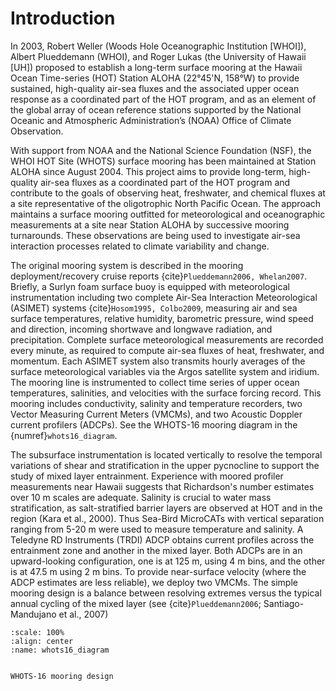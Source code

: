 # Introduction


In 2003, Robert Weller (Woods Hole Oceanographic Institution [WHOI]), Albert Plueddemann (WHOI), and Roger Lukas 
(the University of Hawaii [UH]) proposed to establish a long-term surface mooring at the Hawaii Ocean Time-series (HOT) 
Station ALOHA (22°45'N, 158°W) to provide sustained, high-quality air-sea fluxes and the associated upper ocean response
as a coordinated part of the HOT program, and as an element of the global array of ocean reference stations supported by
the National Oceanic and Atmospheric Administration’s (NOAA) Office of Climate Observation.

With support from NOAA and the National Science Foundation (NSF), the WHOI HOT Site (WHOTS) surface mooring has been 
maintained at Station ALOHA since August 2004. This project aims to provide long-term, high-quality air-sea fluxes as a
coordinated part of the HOT program and contribute to the goals of observing heat, freshwater, and chemical fluxes at a 
site representative of the oligotrophic North Pacific Ocean. The approach maintains a surface mooring outfitted for 
meteorological and oceanographic measurements at a site near Station ALOHA by successive mooring turnarounds. 
These observations are being used to investigate air-sea interaction processes related to climate variability and change.

The original mooring system is described in the mooring deployment/recovery cruise reports
{cite}`Plueddemann2006, Whelan2007`. Briefly, a Surlyn foam surface buoy is equipped with meteorological 
instrumentation including two complete Air-Sea Interaction Meteorological (ASIMET) systems 
{cite}`Hosom1995, Colbo2009`, measuring air and sea surface temperatures, relative humidity, barometric pressure, 
wind speed and direction, incoming shortwave and longwave radiation, and precipitation. Complete surface meteorological 
measurements are recorded every minute, as required to compute air-sea fluxes of heat, freshwater, and momentum. 
Each ASIMET system also transmits hourly averages of the surface meteorological variables via the Argos satellite system
and iridium. The mooring line is instrumented to collect time series of upper ocean temperatures, salinities, and 
velocities with the surface forcing record. This mooring includes conductivity, salinity and temperature recorders, 
two Vector Measuring Current Meters (VMCMs), and two Acoustic Doppler current profilers (ADCPs). See the WHOTS-16 mooring 
diagram in the {numref}`whots16_diagram`.


The subsurface instrumentation is located vertically to resolve the temporal variations of shear and stratification in
the upper pycnocline to support the study of mixed layer entrainment. Experience with moored profiler measurements near
Hawaii suggests that Richardson's number estimates over 10 m scales are adequate. Salinity is crucial to water mass 
stratification, as salt-stratified barrier layers are observed at HOT and in the region (Kara et al., 2000). 
Thus Sea-Bird MicroCATs with vertical separation ranging from 5-20 m were used to measure temperature and salinity. 
A Teledyne RD Instruments (TRDI) ADCP obtains current profiles across the entrainment zone and another in the mixed layer.
Both ADCPs are in an upward-looking configuration, one is at 125 m, using 4 m bins, and the other is at 47.5 m using 2 m 
bins. To provide near-surface velocity (where the ADCP estimates are less reliable), we deploy two VMCMs. 
The simple mooring design is a balance between resolving extremes versus the typical annual cycling of the mixed layer 
(see {cite}`Plueddemann2006`; Santiago-Mandujano et al., 2007)


```{figure} figures/diagram/whots16_diagram.png
:scale: 100%
:align: center
:name: whots16_diagram


WHOTS-16 mooring design
```




